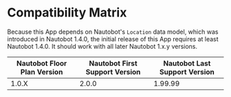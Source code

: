 # Compatibility Matrix

Because this App depends on Nautobot's `Location` data model, which was introduced in Nautobot 1.4.0, the initial release of this App requires at least Nautobot 1.4.0. It should work with all later Nautobot 1.x.y versions.

| Nautobot Floor Plan Version | Nautobot First Support Version | Nautobot Last Support Version |
| ------------- | -------------------- | ------------- |
| 1.0.X         | 2.0.0                | 1.99.99        |
